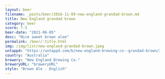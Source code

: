 ```yaml
---
layout: beer
filename: _posts/beer/2016-11-09-new-england-grandad-brown.md
title: New England grandad brown
category: beer
score: 7.5
beer-date: "2021-06-05"
desc: "Nice sweet brown alee"
permalink: /beer/:title.html
img: /img/list/new-england-grandad-brown.jpeg
untappd: "https://untappd.com/b/new-england-brewing-co--grandad-brown/3842714"
country: "Australia"
brewery: "New England Brewing Co."
breweryURL: "breweryURL"
style: "Brown Ale - English"
---
```

